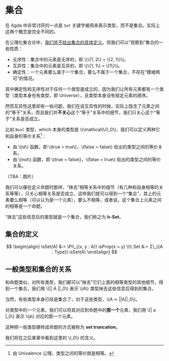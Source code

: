 # 集合

在 Agda 中非常讨厌的一点是 `Set` 关键字被用来表示类型，而不是集合。实际上这两个概念是完全不同的。

在公理化集合论中，[我们并不给出集合的具体定义](https://zh.wikipedia.org/zh-hans/%E9%9B%86%E5%90%88_(%E6%95%B0%E5%AD%A6)#%E5%85%AC%E7%90%86%E5%8C%96%E9%9B%86%E5%90%88%E8%AE%BA)。但我们可以“观察到”集合的一些性质：

- 无序性：集合中的元素是无序的，即 \\(\\{1, 2\\} = \\{2, 1\\}\\)。
- 互异性：集合中的元素是互异的，即 \\(\\{1, 1\\} = \\{1\\}\\)。
- 确定性：一个元素要么属于一个集合，要么不属于一个集合，不存在“模棱两可”的情况。

其中确定性和无序性对于任何一个类型是成立的，因为我们让所有元素都有一个类型（类型本身也有类型，即 Universe），且类型本身没有规定元素的顺序。

然而互异性这里却有一些问题，我们在说互异性的时候，实际上隐含了元素之间的“等于”关系，而且我们并**不关心**这个“等于”关系中的细节，我们只关心这个“等于”关系是否成立。

比如 `Bool` 类型，which 本身的类型是 \\(\mathcal{U}_0\\)，我们可以定义两种它和自身的等价关系[^1]：

- 由 \\(id\\) 函数，即 \\(true = true\\)，\\(false = false\\) 给出的类型之间的等价关系。
- 由 \\(not\\) 函数，即 \\(true = false\\)，\\(false = true\\) 给出的类型之间的等价关系。

（TBA：图片）

我们可以像在定义命题时那样，“抹去”相等关系中的细节（有几种和自身相等的关系等等），只关心相等关系是否成立，这样我们就可以得到一个“集合”，其上的元素要么相等（可以认为是一个元素），要么不相等，或者说，这个集合上元素之间的相等是一个命题。

“抹去”这些信息后的类型就是一个集合，我们称之为 **h-Set**。

## 集合的定义

$$
\begin{align}
isSet(A) &:= \Pi\_{(x, y : A)} isProp(x = y) \\\\
Set &:= Σ\_{(A : Type)} isSet(A)
\end{align}
$$

## 一般类型和集合的关系

和命题类似，对所有类型，我们都可以“抹去”它们上面的相等类型的其他细节，得到一个集合，我们用 \\(|| A ||_0\\) 表示 \\(A\\) 类型抹去这些信息后得到的集合。

当然，有些类型本身已经是集合了，对于这些类型，\\(A ≃ ||A||_0\\)。

对类型中的一个元素，我们可以将其对应到命题中的**那一个**元素，我们用 \\(| a |_0\\) 表示 \\(a\\) 对应的那一个元素。

这种把一般类型硬转成命题的方式被称为 **set truncation**。

我们将在之后某章中看到这里的 \\(_0\\) 的含义。

[^1]: 由 Univalence 公理，类型之间的等价就是相等。
